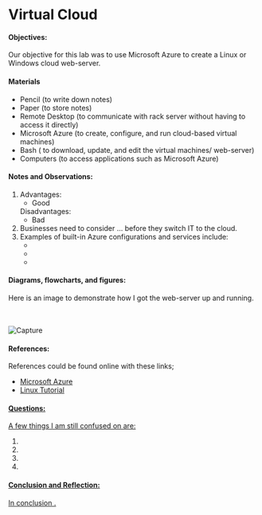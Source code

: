 <h1>Virtual Cloud</h1>
  <h4>Objectives:</h4>
  <p>Our objective for this lab was to use Microsoft Azure to create a Linux or Windows cloud web-server.
</p>
  <h4>Materials</h4> 
  <ul>
    <li>Pencil (to write down notes)</li>
    <li>Paper (to store notes)</li>
    <li>Remote Desktop (to communicate with rack server without having  to access it directly)</li>
    <li>Microsoft Azure (to create, configure, and run cloud-based virtual machines)
    <li>Bash ( to download, update, and edit the virtual machines/ web-server)
    <li>Computers (to access applications such as Microsoft Azure)
  </ul>
  <h4>Notes and Observations:</h4>
    <p>
    </p>
    <ol>
     <li>
        Advantages:
            <ul>
              <li> Good</li>
            </ul>
        Disadvantages:
            <ul>
              <li> Bad</li>
            </ul>
     </li>      
     <li> Businesses need to consider ... before they switch IT to the cloud.</li>
     <li> Examples of built-in Azure configurations and services include:
          <ul>
            <li> </li>
            <li> </li>
            <li> </li>
          </ul>
     </li>
    </ol>
  <h4>Diagrams, flowcharts, and figures:</h4>
  Here is an image to demonstrate how I got the web-server up and running.
  <br><br><br>
  
  ![Capture](https://user-images.githubusercontent.com/31741807/56990432-aa4e5600-6b5a-11e9-9356-530b8ede58b9.PNG)

  <h4>References:</h4>
    References could be found online with these links;
    <ul>
      <li><a href="https://portal.azure.com/#home">Microsoft Azure</li>
      <li><a href="https://docs.microsoft.com/en-us/azure/virtual-machines/linux/">Linux Tutorial</li>
    </ul>
  <h4>Questions:</h4>
  A few things I am still confused on are:
  <ol>
  <li> </li>
  <li> </li>
  <li> </li>
  <li> </li>
  </ol>
  <h4>Conclusion and Reflection:</h4>
    <p>
    In conclusion .
    </p>
